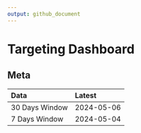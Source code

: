 ```yaml
---
output: github_document
---
```


# Targeting Dashboard



## Meta


|Data           |Latest     |
|:--------------|:----------|
|30 Days Window |2024-05-06 |
|7 Days Window  |2024-05-04 |
